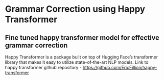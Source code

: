 # Grammar Correction using Happy Transformer
## Fine tuned happy transformer model for effective grammar correction

Happy Transformer is a package built on top of Hugging Face’s transformer library that makes it easy to utilize state-of-the-art NLP models.
Link to happy transformer github repository - https://github.com/EricFillion/happy-transformer
